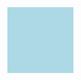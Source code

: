 <!DOCTYPE html>
<html lang="en">
<head>
    <style>
        #box {
            width: 150px;
            height: 150px;
            background: lightblue;
            transition: 0.5s;
        }
    </style>
</head>
<body>

<div id="box"></div>

<script>
    let rotated = false;
    document.getElementById("box").onclick = function() {
        rotated = !rotated;
        this.style.transform = rotated ? "rotate(180deg)" : "rotate(0deg)";
    };
</script>

</body>
</html>
